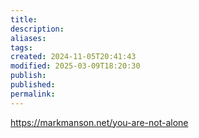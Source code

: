 ```yaml
---
title: 
description: 
aliases: 
tags: 
created: 2024-11-05T20:41:43
modified: 2025-03-09T18:20:30
publish: 
published: 
permalink: 
---
```


https://markmanson.net/you-are-not-alone
